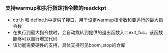 ### 支持warmup和执行指定指令数的readckpt
- ctrl.h 和 define.h中提供了接口，用于设定warmup指令数和要运行的最大指令数
- 在执行到最大指令数时，会自动跳转到提供的退出函数入口exit_fuc，该函数能够可以自行增加代码
- 该功能需要硬件的支持，具体支持可见boom_stop的仓库

